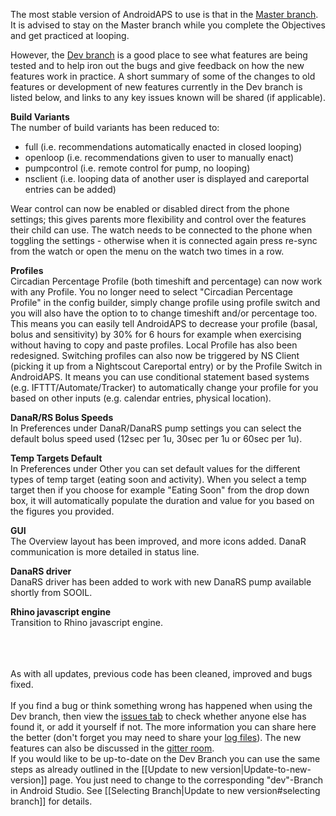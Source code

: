 The most stable version of AndroidAPS to use is that in the [Master branch](https://github.com/MilosKozak/AndroidAPS/tree/master).  It is advised to stay on the Master branch while you complete the Objectives and get practiced at looping.

However, the [Dev branch](https://github.com/MilosKozak/AndroidAPS/tree/dev) is a good place to see what features are being tested and to help iron out the bugs and give feedback on how the new features work in practice.  A short summary of some of the changes to old features or development of new features currently in the Dev branch is listed below, and links to any key issues known will be shared (if applicable).

**Build Variants**<br>
The number of build variants has been reduced to:
* full (i.e. recommendations automatically enacted in closed looping)
* openloop (i.e. recommendations given to user to manually enact)
* pumpcontrol (i.e. remote control for pump, no looping)
* nsclient (i.e. looping data of another user is displayed and careportal entries can be added)

Wear control can now be enabled or disabled direct from the phone settings; this gives parents more flexibility and control over the features their child can use.  The watch needs to be connected to the phone when toggling the settings - otherwise when it is connected again press re-sync from the watch or open the menu on the watch two times in a row.

**Profiles**<br>
Circadian Percentage Profile (both timeshift and percentage) can now work with any Profile.  You no longer need to select "Circadian Percentage Profile" in the config builder, simply change profile using profile switch and you will also have the option to to change timeshift and/or percentage too.  This means you can easily tell AndroidAPS to decrease your profile (basal, bolus and sensitivity) by 30% for 6 hours for example when exercising without having to copy and paste profiles.  Local Profile has also been redesigned.
Switching profiles can also now be triggered by NS Client (picking it up from a Nightscout Careportal entry) or by the Profile Switch in AndroidAPS.  It means you can use conditional statement based systems (e.g. IFTTT/Automate/Tracker) to automatically change your profile for you based on other inputs (e.g. calendar entries, physical location).

**DanaR/RS Bolus Speeds**<br>
In Preferences under DanaR/DanaRS pump settings you can select the default bolus speed used (12sec per 1u, 30sec per 1u or 60sec per 1u).

**Temp Targets Default**<br>
In Preferences under Other you can set default values for the different types of temp target (eating soon and activity).  When you select a temp target then if you choose for example "Eating Soon" from the drop down box, it will automatically populate the duration and value for you based on the figures you provided.

**GUI**<br>
The Overview layout has been improved, and more icons added.  DanaR communication is more detailed in status line.

**DanaRS driver**<br>
DanaRS driver has been added to work with new DanaRS pump available shortly from SOOIL.

**Rhino javascript engine**<br>
Transition to Rhino javascript engine.

<br><br><br>
As with all updates, previous code has been cleaned, improved and bugs fixed.
<br><br>
If you find a bug or think something wrong has happened when using the Dev branch, then view the [issues tab](https://github.com/MilosKozak/AndroidAPS/issues) to check whether anyone else has found it, or add it yourself if not.  The more information you can share here the better (don't forget you may need to share your [log files](https://github.com/MilosKozak/AndroidAPS/wiki/Accessing-logfiles)).  The new features can also be discussed in the [gitter room](https://gitter.im/MilosKozak/AndroidAPS).
<br>
If you would like to be up-to-date on the Dev Branch you can use the same steps as already outlined in the [[Update to new version|Update-to-new-version]] page. You just need to change to the corresponding "dev"-Branch in Android Studio. See [[Selecting Branch|Update to new version#selecting branch]] for details.
